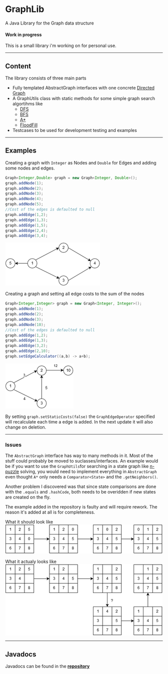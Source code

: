 # GraphLib
A Java Library for the Graph data structure
#### Work in progress
This is a small library i'm working on for personal use.
***
## Content
The library consists of three main parts
* Fully templated AbstractGraph interfaces with one concrete [Directed Graph](https://en.wikipedia.org/wiki/Directed_graph)
* A GraphUtils class with static methods for some simple graph search algortihms like 
    * [DFS](https://en.wikipedia.org/wiki/Depth-first_search)
    * [BFS](https://en.wikipedia.org/wiki/Breadth-first_search)
    * [A*](https://en.wikipedia.org/wiki/A*_search_algorithm)
    * [FloodFill](https://en.wikipedia.org/wiki/Flood_fill)
* Testcases to be used for development testing and examples

***

## Examples
Creating a graph with `Integer` as Nodes and `Double` for Edges and adding some nodes and edges.
```java
Graph<Integer,Double> graph = new Graph<Integer, Double>();
graph.addNode(1);
graph.addNode(2);
graph.addNode(3);
graph.addNode(4);
graph.addNode(5);
//Cost of the edges is defaulted to null
graph.addEdge(1,2);
graph.addEdge(1,3);
graph.addEdge(1,5);
graph.addEdge(2,4);
graph.addEdge(3,4);
```
![Example](https://github.com/sci10n/GraphLib/blob/master/web/Graph_ex.png "Example Graph")

Creating a graph and setting all edge costs to the sum of the nodes
```java
Graph<Integer,Integer> graph = new Graph<Integer, Integer>();
graph.addNode(1);
graph.addNode(2);
graph.addNode(3);
graph.addNode(10);
//Cost of the edges is defaulted to null
graph.addEdge(1,2);
graph.addEdge(1,3);
graph.addEdge(3,2);
graph.addEdge(2,10);
graph.setEdgeCalculator((a,b) -> a+b);
```
![Example](https://github.com/sci10n/GraphLib/blob/master/web/Graph_ex2.png "Example Graph nr2")

By setting `graph.setStaticCosts(false)` the `GraphEdgeOperator` specified will recalculate each time a edge is added. In the next update it will also change on deletion.

***
### Issues
The `AbstractGraph` interface has way to many methods in it. Most of the stuff could probably be moved to suclasses/interfaces.
An example would be if you want to use the `GraphUtils`for searching in a state graph like [n-puzzle](https://en.wikipedia.org/wiki/15_puzzle) solving, you would need to implement everything in `AbstractGraph` even thought `A*` only needs a `Comparator<State>` and the `.getNeighbors()`. 

Another problem I discovered was that since state comparisons are done with the `.equals` and `.hashCode`, both needs to be overidden if new states are created on the fly.

The example added in the repository is faulty and will require rework. The reason it's added at all is for completeness.

What it should look like
![Example](https://github.com/sci10n/GraphLib/blob/master/web/8Puzzle_best.png "Example Graph nr2")

What it actualy looks like
![Example](https://github.com/sci10n/GraphLib/blob/master/web/8Puzzle_error.png "Example Graph nr2")
***
## Javadocs
Javadocs can be found in the [__repository__](https://github.com/sci10n/GraphLib/blob/master/GraphLib/doc/)
